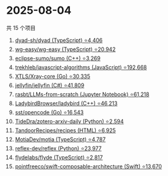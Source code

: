# 2025-08-04

共 15 个项目

<!-- BEGIN GITHUB -->
<!-- 最后更新时间 2025-08-04 12:47:37 +0800 -->
1. [dyad-sh/dyad (TypeScript) ⭐4,406](https://github.com/dyad-sh/dyad)
1. [wg-easy/wg-easy (TypeScript) ⭐20,942](https://github.com/wg-easy/wg-easy)
1. [eclipse-sumo/sumo (C++) ⭐3,269](https://github.com/eclipse-sumo/sumo)
1. [trekhleb/javascript-algorithms (JavaScript) ⭐192,668](https://github.com/trekhleb/javascript-algorithms)
1. [XTLS/Xray-core (Go) ⭐30,335](https://github.com/XTLS/Xray-core)
1. [jellyfin/jellyfin (C#) ⭐41,809](https://github.com/jellyfin/jellyfin)
1. [rasbt/LLMs-from-scratch (Jupyter Notebook) ⭐61,218](https://github.com/rasbt/LLMs-from-scratch)
1. [LadybirdBrowser/ladybird (C++) ⭐46,213](https://github.com/LadybirdBrowser/ladybird)
1. [sst/opencode (Go) ⭐16,543](https://github.com/sst/opencode)
1. [TideDra/zotero-arxiv-daily (Python) ⭐2,594](https://github.com/TideDra/zotero-arxiv-daily)
1. [TandoorRecipes/recipes (HTML) ⭐6,925](https://github.com/TandoorRecipes/recipes)
1. [MotiaDev/motia (TypeScript) ⭐4,787](https://github.com/MotiaDev/motia)
1. [reflex-dev/reflex (Python) ⭐23,977](https://github.com/reflex-dev/reflex)
1. [flydelabs/flyde (TypeScript) ⭐2,817](https://github.com/flydelabs/flyde)
1. [pointfreeco/swift-composable-architecture (Swift) ⭐13,670](https://github.com/pointfreeco/swift-composable-architecture)
<!-- END GITHUB -->